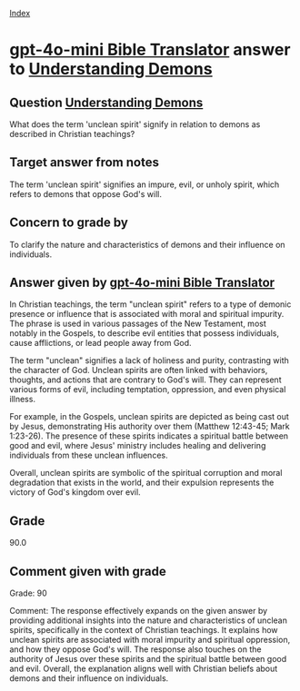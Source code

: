 
[Index](../../index.md)
# [gpt-4o-mini Bible Translator](../../answering_models/gpt-4o-mini_Bible_Translator.md) answer to [Understanding Demons](../../questions/Understanding_Demons.md)

## Question [Understanding Demons](../../questions/Understanding_Demons.md)
What does the term 'unclean spirit' signify in relation to demons as described in Christian teachings?

## Target answer from notes
The term 'unclean spirit' signifies an impure, evil, or unholy spirit, which refers to demons that oppose God's will.

## Concern to grade by
To clarify the nature and characteristics of demons and their influence on individuals.

## Answer given by [gpt-4o-mini Bible Translator](../../answering_models/gpt-4o-mini_Bible_Translator.md)
In Christian teachings, the term "unclean spirit" refers to a type of demonic presence or influence that is associated with moral and spiritual impurity. The phrase is used in various passages of the New Testament, most notably in the Gospels, to describe evil entities that possess individuals, cause afflictions, or lead people away from God.

The term "unclean" signifies a lack of holiness and purity, contrasting with the character of God. Unclean spirits are often linked with behaviors, thoughts, and actions that are contrary to God's will. They can represent various forms of evil, including temptation, oppression, and even physical illness.

For example, in the Gospels, unclean spirits are depicted as being cast out by Jesus, demonstrating His authority over them (Matthew 12:43-45; Mark 1:23-26). The presence of these spirits indicates a spiritual battle between good and evil, where Jesus' ministry includes healing and delivering individuals from these unclean influences.

Overall, unclean spirits are symbolic of the spiritual corruption and moral degradation that exists in the world, and their expulsion represents the victory of God's kingdom over evil.

## Grade
90.0

## Comment given with grade
Grade: 90

Comment: The response effectively expands on the given answer by providing additional insights into the nature and characteristics of unclean spirits, specifically in the context of Christian teachings. It explains how unclean spirits are associated with moral impurity and spiritual oppression, and how they oppose God's will. The response also touches on the authority of Jesus over these spirits and the spiritual battle between good and evil. Overall, the explanation aligns well with Christian beliefs about demons and their influence on individuals.
